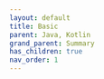 ```yaml
---
layout: default
title: Basic
parent: Java, Kotlin
grand_parent: Summary
has_children: true
nav_order: 1
---
```

